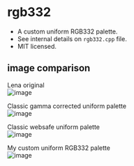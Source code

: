 rgb332
======

- A custom uniform RGB332 palette.
- See internal details on `rgb332.cpp` file.
- MIT licensed.

image comparison
----------------

Lena original  
![image](https://raw.github.com/r-lyeh/depot/master/lena-original.jpg)

Classic gamma corrected uniform palette  
![image](https://raw.github.com/r-lyeh/depot/master/lena-gamma-corrected-uniform-palette.gif)

Classic websafe uniform palette  
![image](https://raw.github.com/r-lyeh/depot/master/lena-websafe.gif)

My custom uniform RGB332 palette  
![image](https://raw.github.com/r-lyeh/depot/master/lena-my332.png)
